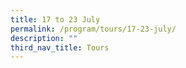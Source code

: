 ```yaml
---
title: 17 to 23 July
permalink: /program/tours/17-23-july/
description: ""
third_nav_title: Tours
---
```

